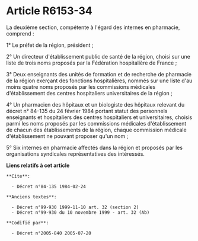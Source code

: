 # Article R6153-34

La deuxième section, compétente à l'égard des internes en pharmacie, comprend :

1° Le préfet de la région, président ;

2° Un directeur d'établissement public de santé de la région, choisi sur une liste de trois noms proposés par la Fédération
hospitalière de France ;

3° Deux enseignants des unités de formation et de recherche de pharmacie de la région exerçant des fonctions hospitalières,
nommés sur une liste d'au moins quatre noms proposés par les commissions médicales d'établissement des centres hospitaliers
universitaires de la région ;

4° Un pharmacien des hôpitaux et un biologiste des hôpitaux relevant du décret n° 84-135 du 24 février 1984 portant statut
des personnels enseignants et hospitaliers des centres hospitaliers et universitaires, choisis parmi les noms proposés par
les commissions médicales d'établissement de chacun des établissements de la région, chaque commission médicale
d'établissement ne pouvant proposer qu'un nom ;

5° Six internes en pharmacie affectés dans la région et proposés par les organisations syndicales représentatives des
intéressés.

**Liens relatifs à cet article**

	**Cite**:

	  - Décret n°84-135 1984-02-24

	**Anciens textes**:

	  - Décret n°99-930 1999-11-10 art. 32 (section 2)
	  - Décret n°99-930 du 10 novembre 1999 - art. 32 (Ab)

	**Codifié par**:

	  - Décret n°2005-840 2005-07-20
